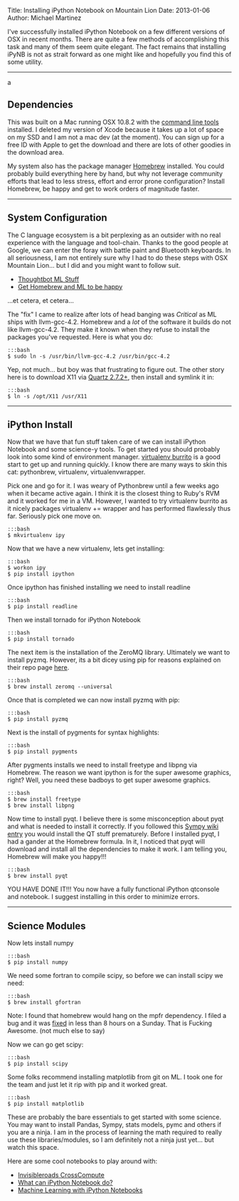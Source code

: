 Title: Installing iPython Notebook on Mountain Lion
Date: 2013-01-06
Author: Michael Martinez

I've successfully installed iPython Notebook on a few different versions of OSX
in recent months. There are quite a few methods of accomplishing this task and
many of them seem quite elegant. The fact remains that installing iPyNB is not
as strait forward as one might like and hopefully you find this of some utility.

*******
a
## Dependencies ##


This was built on a Mac running OSX 10.8.2 with the [command line tools](http://developer.apple.com/downloads)
installed. I deleted my version of Xcode because it takes up a lot of space on
my SSD and I am not a mac dev (at the moment). You can sign up for a free ID with
Apple to get the download and there are lots of other goodies in the download area.

My system also has the package manager [Homebrew](http://mxcl.github.com/homebrew/)
installed. You could probably build everything here by hand, but why not
leverage community efforts that lead to less stress, effort and error prone
configuration? Install Homebrew, be happy and get to work orders of magnitude
faster.

*******

## System Configuration ##


The C language ecosystem is a bit perplexing as an outsider with no real experience
with the language and tool-chain. Thanks to the good people at Google, we can enter
the foray with battle paint and Bluetooth keyboards. In all seriousness, I am not
entirely sure why I had to do these steps with OSX Mountain Lion... but I did
and you might want to follow suit.

* [Thoughtbot ML Stuff](http://robots.thoughtbot.com/post/27985816073/the-hitchhikers-guide-to-riding-a-mountain-lion)
* [Get Homebrew and ML to be happy](https://gist.github.com/3182604)

...et cetera, et cetera...

The "fix" I came to realize after lots of head banging was *Critical* as ML ships with llvm-gcc-4.2.
Homebrew and a _lot_ of the software it builds do not like llvm-gcc-4.2. They make
it known when they refuse to install the packages you've requested. Here is what
you do:

    :::bash
    $ sudo ln -s /usr/bin/llvm-gcc-4.2 /usr/bin/gcc-4.2

Yep, not much... but boy was that frustrating to figure out. The other story here
is to download X11 via [Quartz 2.7.2+](http://xquartz.macosforge.org/trac/wiki),
then install and symlink it in:

    :::bash
    $ ln -s /opt/X11 /usr/X11

*******

## iPython Install ##


Now that we have that fun stuff taken care of we can install iPython Notebook
and some science-y tools. To get started you should probably look into some kind of environment manager.
[virtualenv burrito](https://github.com/brainsik/virtualenv-burrito) is a good start to get up and running quickly.
I know there are many ways to skin this cat: pythonbrew, virtualenv, virtualenvwrapper.

Pick one and go for it. I was weary of Pythonbrew until a few weeks ago when it
became active again. I think it is the closest thing to Ruby's RVM and it worked
for me in a VM. However, I wanted to try virtualenv burrito as it nicely packages
virtualenv += wrapper and has performed flawlessly thus far. Seriously pick one
move on.

    :::bash
    $ mkvirtualenv ipy

Now that we have a new virtualenv, lets get installing:

    :::bash
    $ workon ipy
    $ pip install ipython

Once ipython has finished installing we need to install readline

    :::bash
    $ pip install readline

Then we install tornado for iPython Notebook

    :::bash
    $ pip install tornado

The next item is the installation of the ZeroMQ library. Ultimately we want to install
pyzmq. However, its a bit dicey using pip for reasons explained on their repo page
[here](https://github.com/zeromq/pyzmq#mac-osx).

    :::bash
    $ brew install zeromq --universal

Once that is completed we can now install pyzmq with pip:

    :::bash
    $ pip install pyzmq

Next is the install of pygments for syntax highlights:

    :::bash
    $ pip install pygments

After pygments installs we need to install freetype and libpng via
Homebrew. The reason we want ipython is for the super awesome graphics,
right? Well, you need these badboys to get super awesome graphics.

    :::bash
    $ brew install freetype
    $ brew install libpng

Now time to install pyqt. I believe there is some misconception about pyqt and
what is needed to install it correctly. If you followed this [Sympy wiki entry](https://github.com/sympy/sympy/wiki/Installing-the-IPython-qtconsole-in-Mac-OS-X)
you would install the QT stuff prematurely. Before I installed pyqt, I had a gander
at the Homebrew formula. In it, I noticed that pyqt will download and install all the
dependencies to make it work. I am telling you, Homebrew will make you happy!!!

    :::bash
    $ brew install pyqt

YOU HAVE DONE IT!!! You now have a fully functional iPython qtconsole and notebook.
I suggest installing in this order to minimize errors.

*******

## Science Modules ##


Now lets install numpy

    :::bash
    $ pip install numpy

We need some fortran to compile scipy, so before we can install scipy we need:

    :::bash
    $ brew install gfortran

Note: I found that homebrew would hang on the mpfr dependency. I filed a bug and
it was [fixed](https://github.com/mxcl/homebrew/commit/4900ad83b973f0db32f8808193f2ec55ffd4f412)
in less than 8 hours on a Sunday. That is Fucking Awesome. (not much else to say)

Now we can go get scipy:

    :::bash
    $ pip install scipy

Some folks recommend installing matplotlib from git on ML. I took one for the team
and just let it rip with pip and it worked great.

    :::bash
    $ pip install matplotlib

These are probably the bare essentials to get started with some science. You may
want to install Pandas, Sympy, stats models, pymc and others if you are a ninja. I am
in the process of learning the math required to really use these libraries/modules,
so I am definitely not a ninja just yet... but watch this space.

Here are some cool notebooks to play around with:

* [Invisibleroads CrossCompute](https://github.com/invisibleroads/crosscompute-tutorials)
* [What can iPython Notebook do?](https://github.com/ipython/ipython/tree/master/docs/examples/notebooks)
* [Machine Learning with iPython Notebooks](https://github.com/masinoa/machine_learning)

